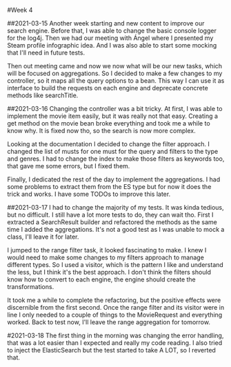 #Week 4

##2021-03-15
Another week starting and new content to improve our search engine.
Before that, I was able to change the basic console logger for the log4j.
Then we had our meeting with Ángel where I presented my Steam profile infographic idea.
And I was also able to start some mocking that I'll need in future tests.

Then out meeting came and now we now what will be our new tasks, which will be focused on aggregations.
So I decided to make a few changes to my controller, so it maps all the query options to a bean.
This way I can use it as interface to build the requests on each engine and deprecate concrete methods like searchTitle.

##2021-03-16
Changing the controller was a bit tricky. 
At first, I was able to implement the movie item easily, but it was really not that easy.
Creating a get method on the movie bean broke everything and took me a while to know why.
It is fixed now tho, so the search is now more complex.

Looking at the documentation I decided to change the filter approach.
I changed the list of musts for one must for the query and filters to the type and genres.
I had to change the index to make those filters as keywords too, that gave me some errors, but I fixed them.

Finally, I dedicated the rest of the day to implement the aggregations.
I had some problems to extract them from the ES type but for now it does the trick and works.
I have some TODOs to improve this later.

##2021-03-17
I had to change the majority of my tests. It was kinda tedious, but no difficult.
I still have a lot more tests to do, they can wait tho. 
First I extracted a SearchResult builder and refactored the methods as the same time I added the aggregations.
It's not a good test as I was unable to mock a class, I'll leave it for later.

I jumped to the range filter task, it looked fascinating to make.
I knew I would need to make some changes to my filters approach to manage different types.
So I used a visitor, which is the pattern I like and understand the less, but I think it's the best approach.
I don't think the filters should know how to convert to each engine, the engine should create the transformations.

It took me a while to complete the refactoring, but the positive effects were discernible from the first second.
Once the range filter and its visitor were in line I only needed to a couple of things to the MovieRequest and everything worked.
Back to test now, I'll leave the range aggregation for tomorrow.

#2021-03-18
The first thing in the morning was changing the error handling, that was a lot easier than I expected and really my code reading.
I also tried to inject the ElasticSearch but the test started to take A LOT, so I reverted that.